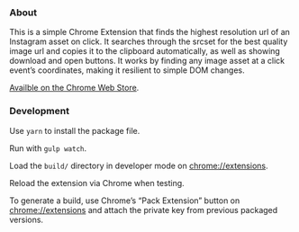 ### About

This is a simple Chrome Extension that finds the highest resolution url of an Instagram asset on click. It searches through the srcset for the best quality image url and copies it to the clipboard automatically, as well as showing download and open buttons. It works by finding any image asset at a click event’s coordinates, making it resilient to simple DOM changes.

[Availble on the Chrome Web Store](https://chrome.google.com/webstore/detail/instagram-high-resolution/jegjlojkkmlmfnhnogmmfbfamjdabgom).

### Development

Use `yarn` to install the package file.

Run with `gulp watch`.

Load the `build/` directory in developer mode on [chrome://extensions](chrome://extensions/).

Reload the extension via Chrome when testing.

To generate a build, use Chrome’s “Pack Extension” button on [chrome://extensions](chrome://extensions/) and attach the private key from previous packaged versions.
